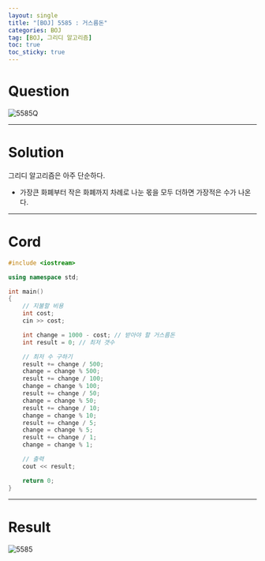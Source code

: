 ```yaml
---
layout: single
title: "[BOJ] 5585 : 거스름돈"
categories: BOJ
tag: [BOJ, 그리디 알고리즘]
toc: true
toc_sticky: true
---
```


# Question
![5585Q](https://user-images.githubusercontent.com/97664446/173566450-9f6ecc81-0e5f-4a8c-a03d-173d550db88b.PNG)

***

# Solution

그리디 알고리즘은 아주 단순하다.

- 가장큰 화폐부터 작은 화폐까지 차례로 나눈 몫을 모두 더하면 가장적은 수가 나온다.

***

# Cord

```c++
#include <iostream>

using namespace std;

int main()
{
	// 지불할 비용
	int cost;
	cin >> cost;

	int change = 1000 - cost; // 받아야 할 거스름돈
	int result = 0;	// 최저 갯수

	// 최저 수 구하기
	result += change / 500;
	change = change % 500;
	result += change / 100;
	change = change % 100;
	result += change / 50;
	change = change % 50;
	result += change / 10;
	change = change % 10;
	result += change / 5;
	change = change % 5;
	result += change / 1;
	change = change % 1;

	// 출력
	cout << result;

	return 0;
}
```

***

# Result
![5585](https://user-images.githubusercontent.com/97664446/173566465-8c60548c-ab6c-4c20-b7d3-0d326192bec3.PNG)

